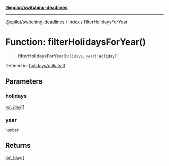 [**@epilot/switching-deadlines**](../../README.md)

***

[@epilot/switching-deadlines](../../modules.md) / [index](../README.md) / filterHolidaysForYear

# Function: filterHolidaysForYear()

> **filterHolidaysForYear**(`holidays`, `year`): [`Holiday`](../interfaces/Holiday.md)[]

Defined in: [holidays/utils.ts:3](https://github.com/epilot-dev/switching-deadlines/blob/399b2cc39d63ef20d5c31e06d92ee448511e691c/src/holidays/utils.ts#L3)

## Parameters

### holidays

[`Holiday`](../interfaces/Holiday.md)[]

### year

`number`

## Returns

[`Holiday`](../interfaces/Holiday.md)[]
